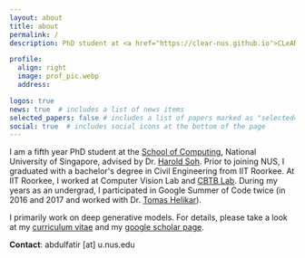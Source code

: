 ```yaml
---
layout: about
title: about
permalink: /
description: PhD student at <a href="https://clear-nus.github.io">CLeAR, NUS</a>.

profile:
  align: right
  image: prof_pic.webp
  address:

logos: true
news: true  # includes a list of news items
selected_papers: false # includes a list of papers marked as "selected={true}"
social: true  # includes social icons at the bottom of the page
---
```


I am a fifth year PhD student at the [School of Computing](https://www.comp.nus.edu.sg/), National University of Singapore, advised by Dr. [Harold Soh](https://haroldsoh.com/). Prior to joining NUS, I graduated with a bachelor's degree in Civil Engineering from IIT Roorkee. At IIT Roorkee, I worked at Computer Vision Lab and [CBTB Lab](http://compbio.iitr.ac.in/). During my years as an undergrad, I participated in Google Summer of Code twice (in 2016 and 2017 and worked with Dr. [Tomas Helikar](http://helikarlab.org/)).

I primarily work on deep generative models. For details, please take a look at my [curriculum vitae](https://drive.google.com/open?id=1T9tMY1NQQTTFE2sIYXjuVDUIufE5xXB6) and my [google scholar page](https://scholar.google.com/citations?user=BZ0EoqIAAAAJ&hl=en).

**Contact**: abdulfatir [at] u.nus.edu